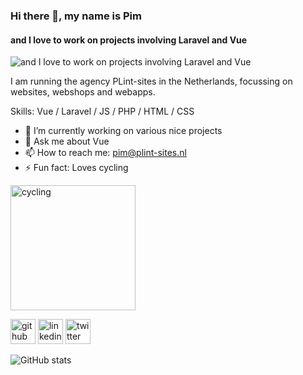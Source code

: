 ### Hi there 👋, my name is Pim
#### and I love to work on projects involving Laravel and Vue
![and I love to work on projects involving Laravel and Vue](https://plint-sites.nl/images/PLint-sites-logo-120px.png)

I am running the agency PLint-sites in the Netherlands, focussing on websites, webshops and webapps.

Skills: Vue / Laravel / JS / PHP / HTML / CSS

- 🔭 I’m currently working on various nice projects 
- 💬 Ask me about Vue 
- 📫 How to reach me: pim@plint-sites.nl 
- ⚡ Fun fact: Loves cycling 

<img src='https://plint-sites.nl/images/road-vision.jpg' alt='cycling' height='200'>

[<img src='https://cdn.jsdelivr.net/npm/simple-icons@3.0.1/icons/github.svg' alt='github' height='40'>](https://github.com/pimhooghiemstra)  [<img src='https://cdn.jsdelivr.net/npm/simple-icons@3.0.1/icons/linkedin.svg' alt='linkedin' height='40'>](https://www.linkedin.com/in/pim-hooghiemstra/)  [<img src='https://cdn.jsdelivr.net/npm/simple-icons@3.0.1/icons/twitter.svg' alt='twitter' height='40'>](https://twitter.com/plintsites)

![GitHub stats](https://github-readme-stats.vercel.app/api?username=pimhooghiemstra&show_icons=true)  

